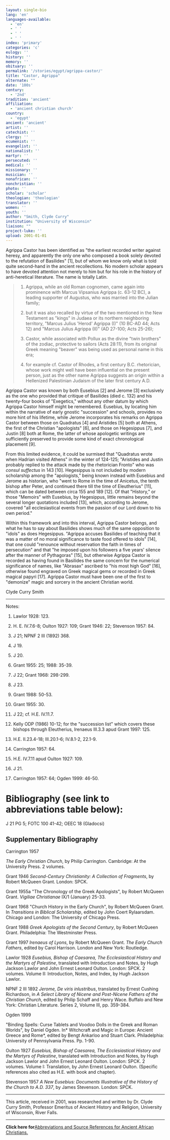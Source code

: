 ```yaml
---
layout: single-bio
lang: 'en'
languages-available:
  - 'en'
  - ' '
  - ' '
  - ' '
index: 'primary'
categories: 'c'
eulogy: ''
history: ''
memory: ''
obituary: ''
permalink: '/stories/egypt/agrippa-castor/'
title: "Castor, Agrippa"
alternate: ""
date: '100s'
century:
  - '2nd'
tradition: 'ancient'
affiliation:
  - 'ancient christian church'
country:
  - 'egypt'
ancient: 'ancient'
artist: ''
catechist: ''
clergy: ''
ecumenist: ''
evangelist: ''
nationalist: ''
martyr: ''
persecuted: ''
medical: ''
missionary: ''
musician: ''
nonafrican: ''
nonchristian: ''
photo: ''
scholar: 'scholar'
theologian: 'theologian'
translator: ''
women: ''
youth: ''
author: "Smith, Clyde Curry"
institution: "University of Wisconsin"
liaison: ""
project-luke: ''
upload: 2001-01-01
---
```




Agrippa Castor has been identified as "the earliest recorded writer against heresy, and apparently the only one who composed a book solely devoted to the refutation of Basilides" [1], but of whom we know only what is told quite second-hand in the ancient recollections.  No modern scholar appears to have devoted attention not merely to him but for his role in the history of anti-heretical literature.  The name is totally Latin.

> 1.  Agrippa, while an old Roman cognomen, came again into prominence with Marcus Vipsanius Agrippa (c. 63-12 BC), a leading supporter of Augustus, who was married into the Julian family;
>
> 2.  but it was also recalled by virtue of the two mentioned in the New Testament as "kings" in Judaea or its northern neighboring territory, "Marcus Julius 'Herod' Agrippa (I)" (10 BC-AD 44; Acts 12) and "Marcus Julius Agrippa (II)" (AD 27-100; Acts 25-26);
>
> 3.  Castor, while associated with Pollux as the divine "twin brothers" of the zodiac, protective to sailors (Acts 28:11), from its original Greek meaning "beaver" was being used as personal name in this era;
>
> 4.  for example cf. Castor of Rhodes, a first century B.C. rhetorician, whose work might well have been influential on the present person, just as the other name Agrippa suggests an origin within a Hellenized Palestinian Judaism of the later first century A.D.
>

Agrippa Castor was known by both Eusebius [2] and Jerome [3] exclusively as the one who provided that critique of Basilides (died c. 132) and his twenty-four books of "Exegetics," without any other datum by which Agrippa Castor himself might be remembered.  Eusebius, by locating him within the narrative of early gnostic "succession" and schools, provides no more hint of his lifetime, while Jerome incorporates his remarks on Agrippa Castor between those on Quadratus [4] and Aristides [5] both at Athens, the first of the Christian "apologists" [6], and those on Hegesippus [7], and Justin [8] both at Rome, the latter of whose apologetic writings are sufficiently preserved to provide some kind of exact chronological placement [9].

From this limited evidence, it could be surmised that "Quadratus wrote when Hadrian visited Athens" in the winter of 124-125; "Aristides and Justin probably replied to the attack made by the rhetorician Fronto" who was *consul suffectus* in 143 [10].  Hegesippus is not included by modern scholarship among the "apologists," being known instead with Eusebius and Jerome as historian, who "went to Rome in the time of Anicetus, the tenth bishop after Peter, and continued there till the time of Eleutherius" [11], which can be dated between circa 155 and 189 [12].  Of that "History," or those "Memoirs" with Eusebius, by Hegesippus, little remains beyond the several longer quotations included [13], which, according to Jerome, covered "all ecclesiastical events from the passion of our Lord down to his own period."

Within this framework and into this interval, Agrippa Castor belongs, and what he has to say about Basilides shows much of the same opposition to "idols" as does Hegesippus.  "Agrippa accuses Basilides of teaching that it was a matter of no moral significance to taste food offered to idols" [14], that one could "renounce without reservation the faith in times of persecution" and that "he imposed upon his followers a five years' silence after the manner of Pythagoras" [15], but otherwise Agrippa Castor is recorded as having found in Basilides the same concern for the numerical significance of names, like "Abrasax" ascribed to "his most high God" [16], otherwise found engraved on Greek magical gems or recorded in Greek magical papyri [17].  Agrippa Castor must have been one of the first to "demonize" magic and sorcery in the ancient Christian world.

Clyde Curry Smith

---

Notes:

1. Lawlor 1928: 123.

2. H. E. IV.7.6-8; Oulton 1927: 109; Grant 1946: 22; Stevenson 1957: 84.

3.  J 21; NPNF 2 III (1892) 368.

4. J 19.

5. J 20.

6. Grant 1955: 25; 1988: 35-39.

7. J 22; Grant 1968: 298-299.

8. J 23.

9. Grant 1988: 50-53.

10. Grant 1955: 30.

11. J 22; cf. H.E. IV.11.7.

12. Kelly ODP (1986) 10-12; for the "succession list" which covers these bishops through Eleutherius, Irenaeus III.3.3 apud Grant 1997: 125.

13. H.E. II.23.4-18; III.20.1-6; IV.8.1-2, 22.1-9.

14. Carrington 1957: 64.

15. H.E. IV.7.11 apud Oulton 1927: 109.

16.  J 21.

17. Carrington 1957: 64; Ogden 1999: 46-50.

# Bibliography (see link to abbreviations table below):

J 21
PG 5; FOTC 100 41-42; OEEC 18 (Gladocsi)

## Supplementary Bibliography

Carrington 1957

*The Early Christian Church*, by Philip Carrington.  Cambridge: At the University Press.  2 volumes.

Grant 1946
*Second-Century Christianity:  A Collection of Fragments*, by Robert McQueen Grant.  London:  SPCK.

Grant 1955a
"The Chronology of the Greek Apologists", by Robert McQueen Grant.  *Vigiliae Christianae* IX/1 (January) 25-33.

Grant 1968
"Church History in the Early Church", by Robert McQueen Grant.  In *Transitions in Biblical Scholarship*, edited by John Coert Rylaarsdam.  Chicago and London:  The University of Chicago Press.

Grant 1988
*Greek Apologists of the Second Century*, by Robert McQueen Grant.  Philadelphia:  The Westminster Press.

Grant 1997
*Irenaeus of Lyons*, by Robert McQueen Grant.  *The Early Church Fathers*, edited by Carol Harrison.  London and New York:  Routledge.

Lawlor 1928
*Eusebius, Bishop of Caesarea, The Ecclesiastical History and the Martyrs of Palestine*, translated with Introduction and Notes, by Hugh Jackson Lawlor and John Ernest Leonard Oulton.  London:  SPCK.  2 volumes.  Volume II:  Introduction, Notes, and Index, by Hugh Jackson Lawlor.

NPNF 2 III 1892
*Jerome, De viris inlustribus*, translated by Ernest Cushing Richardson, in *A Select Library of Nicene and Post-Nicene Fathers of the Christian Church*, edited by Philip Schaff and Henry Wace.  Buffalo and New York:  Christian Literature.  Series 2, Volume III, pp. 359-384.

Ogden 1999

"Binding Spells:  Curse Tablets and Voodoo Dolls in the Greek and Roman Worlds", by Daniel Ogden.  In* Witchcraft and Magic in Europe:  Ancient Greece and Rome*, edited by Bengt Ankarloo and Stuart Clark.  Philadelphia:  University of Pennsylvania Press.  Pp. 1-90.

Oulton 1927
*Eusebius, Bishop of Caesarea, The Ecclesiastical History and the Martyrs of Palestine*, translated with Introduction and Notes, by Hugh Jackson Lawlor and John Ernest Leonard Oulton.  London:  SPCK.  2 volumes.  Volume I:  Translation, by John Ernest Leonard Oulton.  (Specific references also cited as H.E. with book and chapter).

Stevenson 1957
*A New Eusebius:  Documents Illustrative of the History of the Church to A.D. 337*, by James Stevenson.  London:  SPCK.

---

This article, received in 2001, was researched and written by Dr. Clyde Curry Smith, Professor Emeritus of Ancient History and Religion, University of Wisconsin, River Falls.

---

**Click here for**[Abbreviations and Source References for Ancient African Christians.]({{site.url}}/resources/ancient-references/)
